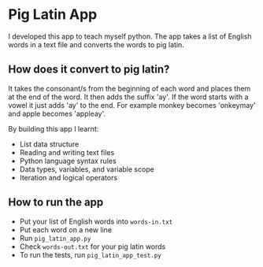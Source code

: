 # Pig Latin App
I developed this app to teach myself python. The app takes a list of English words in a text file and converts the words to pig latin. 

## How does it convert to pig latin?
It takes the consonant/s from the beginning of each word and places them at the end of the word. It then adds the suffix 'ay'. If the word starts with a vowel it just adds 'ay' to the end. For example monkey becomes 'onkeymay' and apple becomes 'appleay'.

By building this app I learnt:

- List data structure
- Reading and writing text files
- Python language syntax rules
- Data types, variables, and variable scope
- Iteration and logical operators

## How to run the app

- Put your list of English words into `words-in.txt`
- Put each word on a new line
- Run `pig_latin_app.py`
- Check `words-out.txt` for your pig latin words
- To run the tests, run `pig_latin_app_test.py`  
